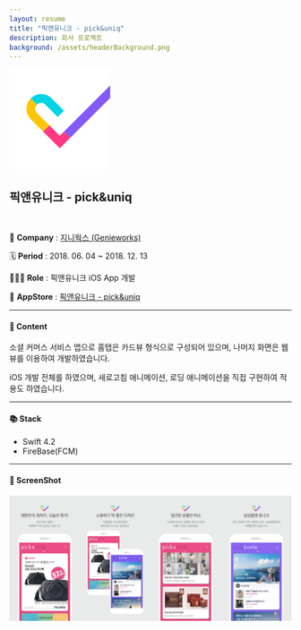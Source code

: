 ```yaml
---
layout: resume
title: "픽앤유니크 - pick&uniq"
description: 회사 프로젝트
background: /assets/headerBackground.png
---
```


<div class="page-header-icon undefined">
    <img class="icon" src="/assets/images/resume/pickanduniq_icon.png">
</div>

## 픽앤유니크 - pick&uniq

<br>

🏢 **Company** : [지니웍스 (Genieworks)](http://www.genieworks.net/)

🗓 **Period** : 2018\. 06\. 04 ~ 2018\. 12\. 13

👨🏻‍💻 **Role** : 픽앤유니크 iOS App 개발

🍎 **AppStore** : [픽앤유니크 - pick&uniq](https://apps.apple.com/app/id1399458286)

---

#### 📜 Content

소셜 커머스 서비스 앱으로 홈탭은 카드뷰 형식으로 구성되어 있으며, 나머지 화면은 웹뷰를 이용하여 개발하였습니다.

iOS 개발 전체를 하였으며, 새로고침 애니메이션, 로딩 애니메이션을 직접 구현하여 적용도 하였습니다.

---

#### 📚 Stack

- Swift 4.2
- FireBase(FCM)

---

#### 📸 ScreenShot

<div style="width:100%; margin:0 auto;">
<a href="#"><img style="width:25%" src="https://raw.githubusercontent.com/swieeft/resume/master/images/pickuniq1.png" align="left"></a>
<a href="#"><img style="width:25%" src="https://raw.githubusercontent.com/swieeft/resume/master/images/pickuniq2.png" align="left"></a>
<a href="#"><img style="width:25%" src="https://raw.githubusercontent.com/swieeft/resume/master/images/pickuniq3.png" align="left"></a>
<a href="#"><img style="width:25%" src="https://raw.githubusercontent.com/swieeft/resume/master/images/pickuniq4.png" align="left"></a>
</div>